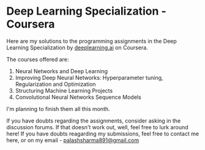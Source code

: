 # Deep Learning Specialization - Coursera

Here are my solutions to the programming assignments in the Deep Learning Specialization by [deeplearning.ai](https://www.deeplearning.ai/) on Coursera.


The courses offered are:
1. Neural Networks and Deep Learning
2. Improving Deep Neural Networks: Hyperparameter tuning, Regularization and Optimization
3. Structuring Machine Learning Projects
4. Convolutional Neural Networks Sequence Models

I'm planning to finish them all this month.

If you have doubts regarding the assignments, consider asking in the discussion forums. If that doesn't work out, well, feel free to lurk around here! If you have doubts reagarding my submissions, feel free to contact me here, or on my email - palashsharma891@gmail.com
